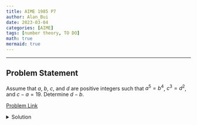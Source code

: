 ```yaml
---
title: AIME 1985 P7    
author: Alan_Bui    
date: 2023-03-04
categories: [AIME]
tags: [number theory, TO DO]
math: true    
mermaid: true  
---
```


---
## Problem Statement

Assume that $a$, $b$, $c$, and $d$ are positive integers such that $a^5 = b^4$, $c^3 = d^2$, and $c - a = 19$. Determine $d - b$.

[Problem Link](https://artofproblemsolving.com/wiki/index.php/1985_AIME_Problems/Problem_7)

<details>
<summary> Solution </summary>

</details>

